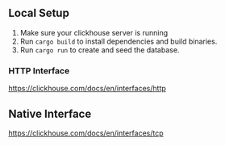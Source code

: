 ## Local Setup
1. Make sure your clickhouse server is running
2. Run `cargo build` to install dependencies and build binaries.
3. Run `cargo run` to create and seed the database.


### HTTP Interface
https://clickhouse.com/docs/en/interfaces/http


## Native Interface
https://clickhouse.com/docs/en/interfaces/tcp
